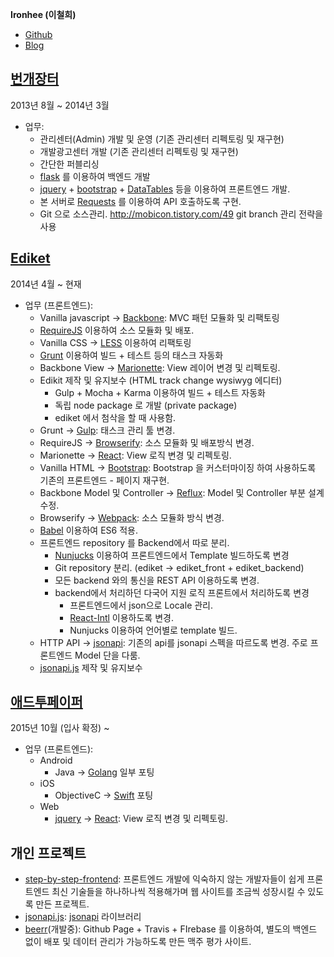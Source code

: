 __Ironhee (이철희)__
- [Github](https://github.com/ironhee)
- [Blog](http://ironhee.github.io/)

[__번개장터__](https://www.bunjang.co.kr/)
----
2013년 8월 ~ 2014년 3월

- 업무:
  - 관리센터(Admin) 개발 및 운영 (기존 관리센터 리펙토링 및 재구현)
  - 개발광고센터 개발 (기존 관리센터 리펙토링 및 재구현)
  - 간단한 퍼블리싱
  - [flask](https://github.com/mitsuhiko/flask) 를 이용하여 백엔드 개발
  - [jquery](https://github.com/jquery/jquery) + [bootstrap](https://github.com/twbs/bootstrap) + [DataTables](https://github.com/DataTables/DataTables) 등을 이용하여 프론트엔드 개발.
  - 본 서버로 [Requests](https://github.com/kennethreitz/requests) 를 이용하여 API 호출하도록 구현.
  - Git 으로 소스관리. http://mobicon.tistory.com/49 git branch 관리 전략을 사용

[__Ediket__](https://ediket.com/)
---
2014년 4월 ~ 현재

- 업무 (프론트엔드):
  - Vanilla javascript -> [Backbone](https://github.com/jashkenas/backbone): MVC 패턴 모듈화 및 리팩토링
  - [RequireJS](https://github.com/jrburke/requirejs) 이용하여 소스 모듈화 및 배포.
  - Vanilla CSS -> [LESS](https://github.com/less/less.js) 이용하여 리팩토링
  - [Grunt](https://github.com/gruntjs/grunt) 이용하여 빌드 + 테스트 등의 태스크 자동화
  - Backbone View -> [Marionette](https://github.com/marionettejs/backbone.marionette): View 레이어 변경 및 리펙토링.
  - Edikit 제작 및 유지보수 (HTML track change wysiwyg 에디터)
    - Gulp + Mocha + Karma 이용하여 빌드 + 테스트 자동화
    - 독립 node package 로 개발 (private package)
    - ediket 에서 첨삭을 할 때 사용함.
  - Grunt -> [Gulp](https://github.com/gulpjs/gulp): 태스크 관리 툴 변경.
  - RequireJS -> [Browserify](https://github.com/substack/node-browserify): 소스 모듈화 및 배포방식 변경.
  - Marionette -> [React](https://github.com/facebook/react): View 로직 변경 및 리펙토링.
  - Vanilla HTML -> [Bootstrap](https://github.com/twbs/bootstrap): Bootstrap 을 커스터마이징 하여 사용하도록 기존의 프론트엔드  - 페이지 재구현.
  - Backbone Model 및 Controller -> [Reflux](https://github.com/reflux/refluxjs): Model 및 Controller 부분 설계 수정.
  - Browserify -> [Webpack](https://github.com/webpack/webpack): 소스 모듈화 방식 변경.
  - [Babel](https://github.com/babel/babel) 이용하여 ES6 적용.
  - 프론트엔드 repository 를 Backend에서 따로 분리.
    - [Nunjucks](https://github.com/mozilla/nunjucks) 이용하여 프론트엔드에서 Template 빌드하도록 변경
    - Git repository 분리. (ediket -> ediket_front + ediket_backend)
    - 모든 backend 와의 통신을 REST API 이용하도록 변경.
    - backend에서 처리하던 다국어 지원 로직 프론트에서 처리하도록 변경
      - 프론트엔드에서 json으로 Locale 관리.
      - [React-Intl](https://github.com/yahoo/react-intl) 이용하도록 변경.
      - Nunjucks 이용하여 언어별로 template 빌드.
  - HTTP API -> [jsonapi](http://jsonapi.org/): 기존의 api를 jsonapi 스펙을 따르도록 변경. 주로 프론트엔드 Model 단을 다룸.
  - [jsonapi.js](https://github.com/json-api/json-api) 제작 및 유지보수

[__애드투페이퍼__](http://add2paper.com/about/)
---
2015년 10월 (입사 확정) ~ 

- 업무 (프론트엔드):
  - Android
    - Java -> [Golang](https://golang.org/) 일부 포팅 
  - iOS
    - ObjectiveC -> [Swift](https://developer.apple.com/swift/) 포팅
  - Web
    - [jquery](https://github.com/jquery/jquery) -> [React](https://github.com/facebook/react): View 로직 변경 및 리펙토링. 

__개인 프로젝트__
---

- [step-by-step-frontend](https://github.com/ironhee/step-by-step-frontend): 프론트엔드 개발에 익숙하지 않는 개발자들이 쉽게 프론트엔드 최신 기술들을 하나하나씩 적용해가며 웹 사이트를 조금씩 성장시킬 수 있도록 만든 프로젝트.
- [jsonapi.js](https://github.com/ironhee/jsonapi.js): [jsonapi](http://jsonapi.org/) 라이브러리
- [beerr](https://github.com/ironhee/beerr)(개발중): Github Page + Travis + FIrebase 를 이용하여, 별도의 백엔드 없이 배포 및 데이터 관리가 가능하도록 만든 맥주 평가 사이트.
